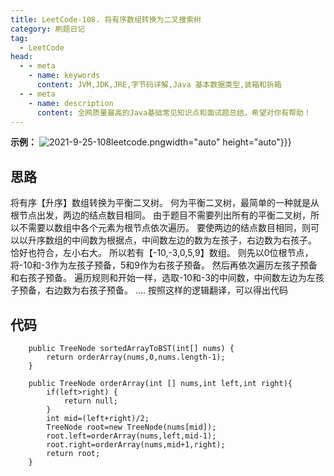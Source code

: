 ```yaml
---
title: LeetCode-108. 将有序数组转换为二叉搜索树
category: 刷题日记
tag:
  - LeetCode
head:
  - - meta
    - name: keywords
      content: JVM,JDK,JRE,字节码详解,Java 基本数据类型,装箱和拆箱
  - - meta
    - name: description
      content: 全网质量最高的Java基础常见知识点和面试题总结，希望对你有帮助！
---
```

**示例：**
![2021-9-25-108leetcode.png](https://www.leyuna.xyz/image/2021-09-25/2021-9-25-108leetcode.png)width="auto" height="auto"}}}

## 思路
将有序【升序】数组转换为平衡二叉树。
何为平衡二叉树，最简单的一种就是从根节点出发，两边的结点数目相同。
由于题目不需要列出所有的平衡二叉树，所以不需要以数组中各个元素为根节点依次遍历。
要使两边的结点数目相同，则可以以升序数组的中间数为根据点，中间数左边的数为左孩子，右边数为右孩子。
恰好也符合，左小右大。
所以若有【-10,-3,0,5,9】数组。
则先以0位根节点，将-10和-3作为左孩子预备，5和9作为右孩子预备。
然后再依次遍历左孩子预备和右孩子预备。
遍历规则和开始一样，选取-10和-3的中间数，中间数左边为左孩子预备，右边数为右孩子预备。
....
按照这样的逻辑翻译，可以得出代码
## 代码
```
    public TreeNode sortedArrayToBST(int[] nums) {
        return orderArray(nums,0,nums.length-1);
    }

    public TreeNode orderArray(int [] nums,int left,int right){
        if(left>right) {
            return null;
        }
        int mid=(left+right)/2;
        TreeNode root=new TreeNode(nums[mid]);
        root.left=orderArray(nums,left,mid-1);
        root.right=orderArray(nums,mid+1,right);
        return root;
    }
```
